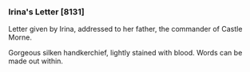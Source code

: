 ### Irina's Letter [8131]

Letter given by Irina, addressed to her father, the commander of Castle Morne.

Gorgeous silken handkerchief, lightly stained with blood. Words can be made out within.